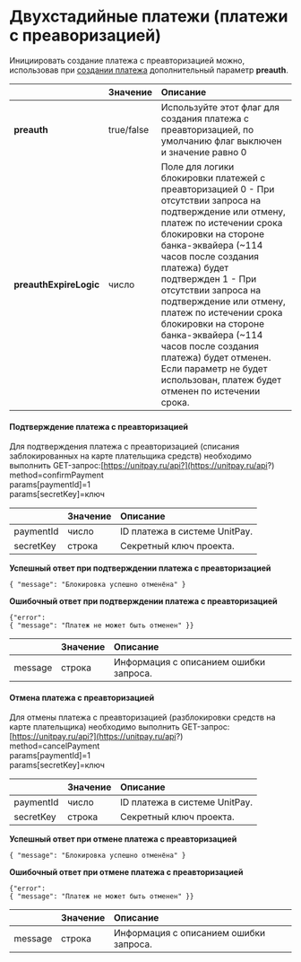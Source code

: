 # Двухстадийные платежи \(платежи с преаворизацией\)

Инициировать создание платежа с преавторизацией можно, использовав при [создании платежа](create-payment.md) дополнительный параметр **preauth**.

|  | Значение | Описание |
| :--- | :--- | :--- |
| **preauth** | true/false | Используйте этот флаг для создания платежа с преавторизацией, по умолчанию флаг выключен и значение равно 0 |
| **preauthExpireLogic** | число | Поле для логики блокировки платежей с преавторизацией    0 - При отсутствии запроса на подтверждение или отмену, платеж по истечении срока блокировки на стороне банка-эквайера \(~114 часов после создания платежа\) будет подтвержден  1 - При отсутствии запроса на подтверждение или отмену, платеж по истечении срока блокировки на стороне банка-эквайера \(~114 часов после создания платежа\) будет отменен.   Если параметр не будет использован, платеж будет отменен по истечении срока. |

#### 

#### Подтверждение платежа с преавторизацией

Для подтверждения платежа с преавторизацией \(списания заблокированных на карте плательщика средств\) необходимо выполнить GET-запрос:[https://unitpay.ru/api?](https://unitpay.ru/api?)   
     method=confirmPayment     
      params\[paymentId\]=1     
      params\[secretKey\]=ключ

|  | Значение | Описание |
| :--- | :--- | :--- |
| paymentId | число | ID платежа в системе UnitPay. |
| secretKey | строка | Секретный ключ проекта. |

**Успешный ответ при подтверждении платежа с преавторизацией**

```text
{ "message": "Блокировка успешно отменёна" }
```

**Ошибочный ответ при подтверждении платежа с преавторизацией**

```text
{"error": 
{ "message": "Платеж не может быть отменен" }}
```

|  | Значение | Описание |
| :--- | :--- | :--- |
| message | строка | Информация с описанием ошибки запроса.    |

#### 

#### Отмена платежа с преавторизацией

Для отмены платежа с преавторизацией \(разблокировки средств на карте плательщика\) необходимо выполнить GET-запрос:[https://unitpay.ru/api?](https://unitpay.ru/api?)   
     method=cancelPayment    
      params\[paymentId\]=1    
      params\[secretKey\]=ключ

|  | Значение | Описание |
| :--- | :--- | :--- |
| paymentId | число | ID платежа в системе UnitPay. |
| secretKey | строка | Секретный ключ проекта. |

**Успешный ответ при отмене платежа с преавторизацией**

```text
{ "message": "Блокировка успешно отменёна" }
```

**Ошибочный ответ при отмене платежа с преавторизацией**

```text
{"error": 
{ "message": "Платеж не может быть отменен" }}
```

|  | Значение | Описание |
| :--- | :--- | :--- |
| message | строка | Информация с описанием ошибки запроса. |

